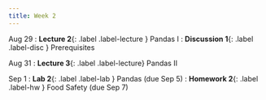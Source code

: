 ```yaml
---
title: Week 2
---
```


Aug 29
: **Lecture 2**{: .label .label-lecture } Pandas I
: **Discussion 1**{: .label .label-disc } Prerequisites

Aug 31
: **Lecture 3**{: .label .label-lecture} Pandas II

Sep 1
: **Lab 2**{: .label .label-lab } Pandas (due Sep 5)
: **Homework 2**{: .label .label-hw } Food Safety (due Sep 7)

